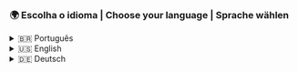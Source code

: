 ### 🌍 Escolha o idioma | Choose your language | Sprache wählen

<details>
<summary>🇧🇷 Português</summary>

&nbsp;

**Opa! Eu sou o Heitor 👋**

💻 Estudante de Programação, Eletrônica e apaixonado por tecnologia  
🎓 IFCE - Maranguape | Grupo LEIAH  
⚙️ Curto mexer com hardware, circuitos, automação e umas paradas de Química também  
🛠️ [Namorando uma futura engenheira mecatrônica que entende até o meu código-fonte](https://github.com/Yasmimmoura)  
🎮 Ultimamente tô platinando jogos como quem tenta organizar o caos — cada troféu é um lembrete de que, pelo menos ali, as coisas fazem sentido  
🧠 Tenho uma cabeça cheia de ideias, cadernos com textos profundos e projetos meio malucos  
🐈 Sonho em ter um gato balinês pra fazer companhia nos rolês solitários de código  

**🛠️ Tecnologias e Ferramentas que uso**

- Arduino, ESP32, sensores e atuadores  
- Python, C/C++/C#, Java, Tecnologias Web (HTML, CSS, JavaScript, Django)  
- Git & GitHub  
- Ventoy, bootables, sistemas Linux  
- Eletrônica analógica e digital  

**🚀 Alguns projetos legais**

- 🎮 [Recriando Doom em Java](https://github.com/Keniche46/Doom-Java)  
- 🦾 Mão robótica imitando meus movimentos  
- 🔌 Bancada de eletrônica com proteção contra altas voltagens  

**📫 Como me encontrar**

- Instagram: [@theycallmekeniche](https://www.instagram.com/theycallmekeniche/)  
- Email: keniche60@gmail.com  
- Steam: [Keniche](https://steamcommunity.com/id/Kenche085/)

_"Não é só sobre código, é sobre transformar o caos em algo que funcione."_  
— Heitor Martins  

</details>

<details>
<summary>🇺🇸 English</summary>

&nbsp;

**Hi! I'm Heitor 👋**

💻 Student of Programming, Electronics and tech enthusiast  
🎓 IFCE - Maranguape | LEIAH Group  
⚙️ I love working with hardware, circuits, automation and a bit of Chemistry too  
🛠️ [Dating a future mechatronics engineer who even understands my source code](https://github.com/Yasmimmoura)  
🎮 Lately, I’ve been platinum-ing games like I’m trying to organize chaos — each trophy a small reminder that somewhere, things make sense  
🧠 A head full of ideas, notebooks with deep thoughts and chaotic projects  
🐈 Dreaming of getting a Balinese cat to keep me company on my lonely coding adventures  

**🛠️ Tech & Tools I use**

- Arduino, ESP32, sensors and actuators  
- Python, C/C++/C#, Java, Web Technologies (HTML, CSS, JavaScript, Django)  
- Git & GitHub  
- Ventoy, bootables, Linux systems  
- Analog and digital electronics  

**🚀 Cool projects**

- 🎮 [Recreating Doom in Java](https://github.com/Keniche46/Doom-Java)  
- 🦾 Robotic hand that mimics my movements  
- 🔌 Electronics bench with high-voltage protection  

**📫 How to reach me**

- Instagram: [@theycallmekeniche](https://www.instagram.com/theycallmekeniche/)  
- Email: keniche60@gmail.com  
- Steam: [Keniche](https://steamcommunity.com/id/Kenche085/)

_"It’s not just about code, it’s about turning chaos into something that works."_  
— Heitor Martins  

</details>

<details>
<summary>🇩🇪 Deutsch</summary>

&nbsp;

**Hallo! Ich bin Heitor 👋**

💻 Student für Programmierung, Elektronik und Technikliebhaber  
🎓 IFCE - Maranguape | LEIAH Gruppe  
⚙️ Ich bastle gern an Hardware, Schaltungen, Automatisierung und auch ein bisschen Chemie  
🛠️ [Ich bin mit einer zukünftigen Mechatronikingenieurin zusammen, die sogar meinen Quellcode versteht](https://github.com/Yasmimmoura)  
🎮 Zurzeit platinisiere ich Spiele, als ob ich versuche, das Chaos zu ordnen — jede Trophäe ist eine kleine Erinnerung, dass irgendwo alles Sinn ergibt  
🧠 Ein Kopf voller Ideen, Notizbücher mit tiefen Gedanken und verrückten Projekten  
🐈 Ich träume davon, eine Balinesenkatze zu haben, die mich bei meinen einsamen Code-Abenteuern begleitet  

**🛠️ Technologien & Tools, die ich benutze**

- Arduino, ESP32, Sensoren und Aktoren  
- Python, C/C++/C#, Java, Webtechnologien (HTML, CSS, JavaScript, Django)  
- Git & GitHub  
- Ventoy, Bootfähige Systeme, Linux  
- Analoge und digitale Elektronik  

**🚀 Coole Projekte**

- 🎮 [Doom in Java neu erschaffen](https://github.com/Keniche46/Doom-Java)  
- 🦾 Roboterhand, die meine Bewegungen nachahmt  
- 🔌 Elektronik-Arbeitsbank mit Hochspannungsschutz  

**📫 Kontakt**

- Instagram: [@theycallmekeniche](https://www.instagram.com/theycallmekeniche/)  
- E-Mail: keniche60@gmail.com  
- Steam: [Keniche](https://steamcommunity.com/id/Kenche085/)

_"Es geht nicht nur um Code, sondern darum, Chaos in etwas Funktionierendes zu verwandeln."_  
— Heitor Martins  

</details>
